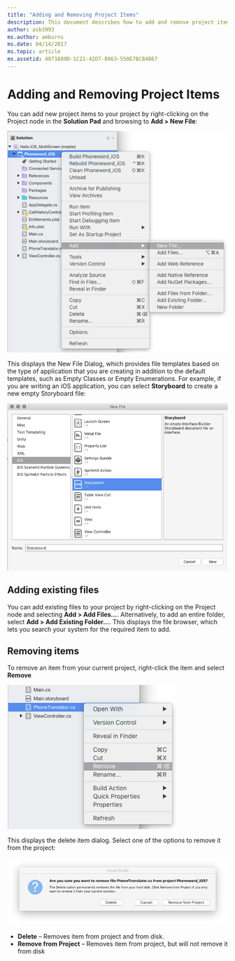 ```yaml
---
title: "Adding and Removing Project Items"
description: This document describes how to add and remove project items in Visual Studio for Mac
author: asb3993
ms.author: amburns
ms.date: 04/14/2017
ms.topic: article
ms.assetid: 4071689D-1C21-42D7-8963-550E7BCB4B67
---
```

# Adding and Removing Project Items

You can add new project items to your project by right-clicking on the Project node in the **Solution Pad** and browsing to **Add > New File**:

![Add New Project Item](media/add-and-remove-project-items-image1.png)

This displays the New File Dialog, which provides file templates based on the type of application that you are creating in addition to the default templates, such as Empty Classes or Empty Enumerations. For example, if you are writing an iOS application, you can select **Storyboard** to create a new empty Storyboard file:

![Add new empty storyboard in iOS](media/add-and-remove-project-items-image2.png)

## Adding existing files

You can add existing files to your project by right-clicking on the Project node and selecting **Add > Add Files…**. Alternatively, to add an entire folder, select **Add > Add Existing Folder…**. This displays the file browser, which lets you search your system for the required item to add.


## Removing items

To remove an item from your current project, right-click the item and select **Remove**

![Remove Item](media/add-and-remove-project-items-image3.png)

This displays the delete item dialog. Select one of the options to remove it from the project:

![Delete item dialog](media/add-and-remove-project-items-image4.png)

* **Delete** – Removes item from project and from disk.
* **Remove from Project** – Removes item from project, but will not remove it from disk 